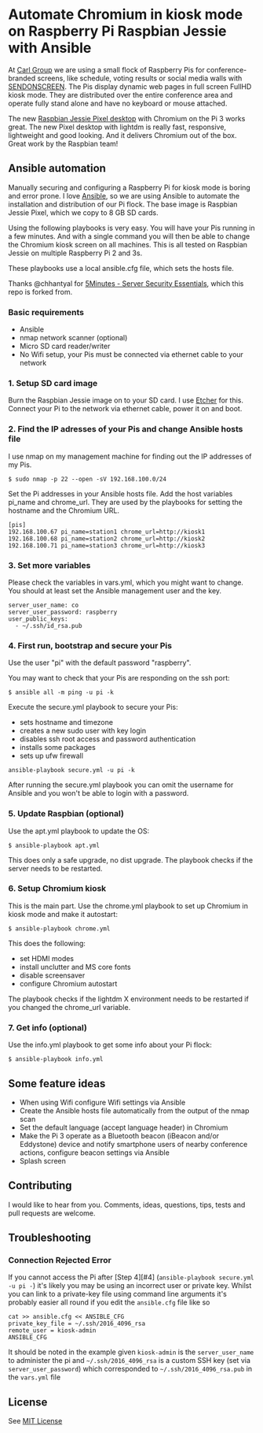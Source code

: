 # Automate Chromium in kiosk mode on Raspberry Pi Raspbian Jessie with Ansible

At [Carl Group](http://www.carl-group.de/en/home/) we are using a small flock of Raspberry Pis for conference-branded screens, like schedule, voting results or social media walls with [SENDONSCREEN](http://send.on-screen.info). The Pis display dynamic web pages in full screen FullHD kiosk mode. They are distributed over the entire conference area and operate fully stand alone and have no keyboard or mouse attached.

The new [Raspbian Jessie Pixel desktop](https://www.raspberrypi.org/downloads/raspbian/) with Chromium on the Pi 3 works great. The new Pixel desktop with lightdm is really fast, responsive, lightweight and good looking. And it delivers Chromium out of the box. Great work by the Raspbian team!

## Ansible automation

Manually securing and configuring a Raspberry Pi for kiosk mode is boring and error prone. I love [Ansible](https://www.ansible.com/), so we are using Ansible to automate the installation and distribution of our Pi flock. The base image is Raspbian Jessie Pixel, which we copy to 8 GB SD cards.

Using the following playbooks is very easy. You will have your Pis running in a few minutes. And with a single command you will then be able to change the Chromium kiosk screen on all machines.
This is all tested on Raspbian Jessie on multiple Raspberry Pi 2 and 3s.

These playbooks use a local ansible.cfg file, which sets the hosts file.

Thanks @chhantyal for [5Minutes - Server Security Essentials](https://github.com/chhantyal/5minutes), which this repo is forked from.

### Basic requirements

- Ansible
- nmap network scanner (optional)
- Micro SD card reader/writer
- No Wifi setup, your Pis must be connected via ethernet cable to your network

### 1. Setup SD card image

Burn the Raspbian Jessie image on to your SD card. I use [Etcher](https://etcher.io/) for this.
Connect your Pi to the network via ethernet cable, power it on and boot.

### 2. Find the IP adresses of your Pis and change Ansible hosts file

I use nmap on my management machine for finding out the IP addresses of my Pis.

```
$ sudo nmap -p 22 --open -sV 192.168.100.0/24
```

Set the Pi addresses in your Ansible hosts file.
Add the host variables pi_name and chrome_url. They are used by the playbooks for setting the hostname and the Chromium URL.

```
[pis]
192.168.100.67 pi_name=station1 chrome_url=http://kiosk1
192.168.100.68 pi_name=station2 chrome_url=http://kiosk2
192.168.100.71 pi_name=station3 chrome_url=http://kiosk3
```

### 3. Set more variables

Please check the variables in vars.yml, which you might want to change. You should at least set the Ansible management user and the key.

```
server_user_name: co
server_user_password: raspberry
user_public_keys:
  - ~/.ssh/id_rsa.pub
```

### 4. First run, bootstrap and secure your Pis

Use the user "pi" with the default password "raspberry".

You may want to check that your Pis are responding on the ssh port:

```
$ ansible all -m ping -u pi -k
```

Execute the secure.yml playbook to secure your Pis:
- sets hostname and timezone
- creates a new sudo user with key login
- disables ssh root access and password authentication
- installs some packages
- sets up ufw firewall

```
ansible-playbook secure.yml -u pi -k
```

After running the secure.yml playbook you can omit the username for Ansible and you won't be able to login with a password.

### 5. Update Raspbian (optional)

Use the apt.yml playbook to update the OS:

```
$ ansible-playbook apt.yml
```

This does only a safe upgrade, no dist upgrade. The playbook checks if the server needs to be restarted.

### 6. Setup Chromium kiosk

This is the main part. Use the chrome.yml playbook to set up Chromium in kiosk mode and make it autostart:

```
$ ansible-playbook chrome.yml
```

This does the following:
- set HDMI modes
- install unclutter and MS core fonts
- disable screensaver
- configure Chromium autostart

The playbook checks if the lightdm X environment needs to be restarted if you changed the chrome_url variable.

### 7. Get info (optional)

Use the info.yml playbook to get some info about your Pi flock:

```
$ ansible-playbook info.yml
```

## Some feature ideas

- When using Wifi configure Wifi settings via Ansible
- Create the Ansible hosts file automatically from the output of the nmap scan
- Set the default language (accept language header) in Chromium
- Make the Pi 3 operate as a Bluetooth beacon (iBeacon and/or Eddystone) device and notify smartphone users of nearby conference actions, configure beacon settings via Ansible
- Splash screen

## Contributing

I would like to hear from you. Comments, ideas, questions, tips, tests and pull requests are welcome.

## Troubleshooting

### Connection Rejected Error
If you cannot access the Pi after [Step 4][#4] (`ansible-playbook secure.yml -u pi -`) it's likely you may be using an incorrect user or private key. Whilst you can link to a private-key file using command line arguments it's probably easier all round if you edit the `ansible.cfg` file like so

```
cat >> ansible.cfg << ANSIBLE_CFG
private_key_file = ~/.ssh/2016_4096_rsa
remote_user = kiosk-admin
ANSIBLE_CFG
```

It should be noted in the example given `kiosk-admin` is the `server_user_name` to administer the pi and `~/.ssh/2016_4096_rsa` is a custom SSH key (set via `server_user_password`) which corresponded to `~/.ssh/2016_4096_rsa.pub` in the `vars.yml` file

## License

See [MIT License](LICENSE.txt)
